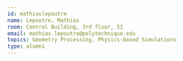 ```yaml
---
id: mathiaslepoutre
name: Lepoutre, Mathias
room: Central Building, 3rd floor, 51
email: mathias.lepoutre@polytechnique.edu
topics: Geometry Processing, Physics-based Simulations
type: alumni
---
```

